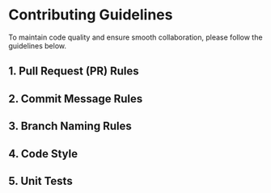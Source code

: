 # Contributing Guidelines

To maintain code quality and ensure smooth collaboration, please follow the guidelines below.

## 1. Pull Request (PR) Rules

## 2. Commit Message Rules

## 3. Branch Naming Rules

## 4. Code Style

## 5. Unit Tests